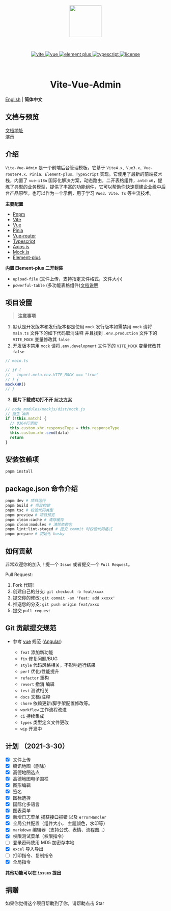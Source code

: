<div align="center">
	<img style="width:100px;" object-fit='cover' src="./src/assets/logo.svg">
	<p>&nbsp;</p>
	<p align="center">
      <a href="https://vitejs.dev/" target="_blank">
		    <img src="https://img.shields.io/badge/vite-%3E4.1.0-violet" alt="vite">
		</a>
	    <a href="https://v3.vuejs.org/" target="_blank">
	        <img src="https://img.shields.io/badge/vue.js-vue3.2.x-success" alt="vue">
	    </a>
	    <a href="https://element-plus.gitee.io/#/zh-CN/component/changelog" target="_blank">
	        <img src="https://img.shields.io/badge/element--plus-%3E2.3.0-blue" alt="element plus">
	    </a>
		<a href="https://www.tslang.cn/" target="_blank">
         <img src="https://img.shields.io/badge/typescript-%3E4.0.0-blue" alt="typescript">
	    </a>
		<a href="https://gitee.com/abc1612565136/vite-admin/blob/master/LICENSE" target="_blank">
		    <img src="https://img.shields.io/badge/LICENSE-MIT-success" alt="license">
		</a>
	</p>
	<p>&nbsp;</p>
  <h1>Vite-Vue-Admin</h1>
</div>

[English](./README.md) | **简体中文**

## 文档与预览

[文档地址](https://peng-xiao-shuai.github.io/vite-vue-admin-docs/)
<br >
[演示](https://peng-xiao-shuai.github.io/vite-vue-admin/)

## 介绍

`Vite-Vue-Admin` 是一个前端后台管理模板，它基于 `Vite4.x、Vue3.x、Vue-router4.x、Pinia、Element-plus、TypeScript` 实现。它使用了最新的前端技术栈，内置了 `vue-i18n` 国际化解决方案，动态路由，二开表格组件，`antd-x6`，提炼了典型的业务模型，提供了丰富的功能组件，它可以帮助你快速搭建企业级中后台产品原型。也可以作为一个示例，用于学习 `Vue3、Vite、Ts` 等主流技术。

**主要配置**

- [Pnpm](https://pnpm.io/zh/)
- [Vite](https://cn.vitejs.dev/)
- [Vue](https://cn.vuejs.org/)
- [Pinia](https://pinia.web3doc.top/)
- [Vue-router](https://router.vuejs.org/zh/)
- [Typescript](https://www.tslang.cn/docs/home.html)
- [Axios.js](http://axios-js.com/zh-cn/docs/)
- [Mock.js](http://mockjs.com/)
- [Element-plus](https://element-plus.gitee.io/zh-CN/)

**内置 Element-plus 二开封装**

- `upload-file` (文件上传，支持指定文件格式，文件大小)
- `powerful-table` (多功能表格组件)[文档说明](https://peng-xiao-shuai.github.io/vite-vue-admin-docs/zh-CN/component/powerful-table-doc.html)

## 项目设置

> **注意事项**

1. 默认是开发版本和发行版本都是使用 `mock`
   发行版本如需禁用 `mock` 请将 `main.ts` 文件下的如下代码取消注释
   并且找到 `.env.production` 文件下的 `VITE_MOCK` 变量修改其 `false`
2. 开发版本禁用 `mock` 请将`.env.development` 文件下的 `VITE_MOCK` 变量修改其 `false`

```js
// main.ts

// if (
//   import.meta.env.VITE_MOCK === "true"
// ) {
mockXHR()
// }
```

3. **图片下载成功打不开** [解决方案](https://blog.csdn.net/m0_71182944/article/details/127161279)

```js
// node_modules/mockjs/dist/mock.js
// 原生 XHR
if (!this.match) {
  // 8364行添加
  this.custom.xhr.responseType = this.responseType
  this.custom.xhr.send(data)
  return
}
```

## 安装依赖项

```bash
pnpm install
```

## package.json 命令介绍

```bash
pnpm dev # 项目运行
pnpm build # 项目构建
pnpm tsc # 校验代码类型
pnpm preview # 项目预览
pnpm clean:cache # 清除缓存
pnpm clean:modules # 清除依赖包
pnpm lint:lint-staged # 提交 commit 时校验代码格式
pnpm prepare # 初始化 husky
```

## 如何贡献

非常欢迎你的加入！提一个 `Issue` 或者提交一个 `Pull Request`。

Pull Request:

1. Fork 代码!
2. 创建自己的分支: `git checkout -b feat/xxxx`
3. 提交你的修改: `git commit -am 'feat: add xxxxx'`
4. 推送您的分支: `git push origin feat/xxxx`
5. 提交 `pull request`

## Git 贡献提交规范

- 参考 [vue](https://github.com/vuejs/vue/blob/dev/.github/COMMIT_CONVENTION.md) 规范 ([Angular](https://github.com/conventional-changelog/conventional-changelog/tree/master/packages/conventional-changelog-angular))

  - `feat` 添加新功能
  - `fix` 修复问题/BUG
  - `style` 代码风格相关，不影响运行结果
  - `perf` 优化/性能提升
  - `refactor` 重构
  - `revert` 撤消 编辑
  - `test` 测试相关
  - `docs` 文档/注释
  - `chore` 依赖更新/脚手架配置修改等。
  - `workflow` 工作流程改进
  - `ci` 持续集成
  - `types` 类型定义文件更改
  - `wip` 开发中

## 计划 （2021-3-30）

- [x] 文件上传
- [x] 腾讯地图（删除）
- [x] 高德地图选点
- [x] 高德地图电子围栏
- [x] 图形编辑
- [x] 签名
- [x] 图标选择
- [x] 国际化多语言
- [x] 图表菜单
- [x] 新增日志菜单 捕获接口报错 以及 `errorHandler`
- [x] 全局公共配置（组件大小， 主题颜色，水印等）
- [x] `markdown` 编辑器（支持公式、表情、流程图...）
- [x] 权限测试菜单（权限指令）
- [ ] 登录密码使用 MD5 加密存本地
- [x] `excel` 导入导出
- [ ] 打印指令、复制指令
- [x] 全局指令

**其他功能可以在 `issues` 提出**

## 捐赠

如果你觉得这个项目帮助到了你，请帮助点击 Star
